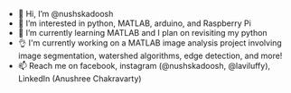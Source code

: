 - 👋 Hi, I’m @nushskadoosh
- 👀 I’m interested in python, MATLAB, arduino, and Raspberry Pi
- 🌱 I’m currently learning MATLAB and I plan on revisiting my python
- 👌 I'm currently working on a MATLAB image analysis project involving image segmentation, watershed algorithms, edge detection, and more!
- 📫 Reach me on facebook, instagram (@nushskadoosh, @laviluffy), LinkedIn (Anushree Chakravarty)

<!---
nushskadoosh/nushskadoosh is a ✨ special ✨ repository because its `README.md` (this file) appears on your GitHub profile.
You can click the Preview link to take a look at your changes.
--->

